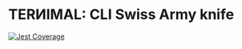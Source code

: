 # TERИIMAL: CLI Swiss Army knife

[![Jest Coverage](https://img.shields.io/badge/coverage-80.68%25-blue)](https://github.com/mflorence99/lintel/issues)
